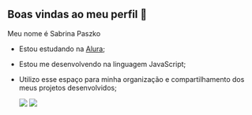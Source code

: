 ## Boas vindas ao meu perfil 💜

Meu nome é Sabrina Paszko

- Estou estudando na [Alura](https://www.alura.com.br);
- Estou me desenvolvendo na linguagem JavaScript; 
- Utilizo esse espaço para minha organização e compartilhamento dos meus projetos desenvolvidos; 

  ![](https://media1.tenor.com/m/rgJleMzUa8MAAAAC/bailes.gif)
  ![](https://media.tenor.com/dutdoOw7PjsAAAAi/happy-cat.gif)
